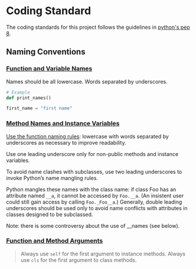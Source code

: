 # Coding Standard
The coding standards for this project follows the guidelines in [python's pep 8](https://peps.python.org/pep-0008/#function-and-variable-names).

## Naming Conventions


### [Function and Variable Names](https://peps.python.org/pep-0008/#function-and-variable-names)

Names should be all lowercase. Words separated by underscores.
```python 3
# Example
def print_names()

first_name = "first name"
```
### [Method Names and Instance Variables](https://peps.python.org/pep-0008/#method-names-and-instance-variables)

[Use the function naming rules](###Function-and-Variable-Names): lowercase with words separated by underscores as necessary to improve readability.

Use one leading underscore only for non-public methods and instance variables.

To avoid name clashes with subclasses, use two leading underscores to invoke Python’s name mangling rules.

Python mangles these names with the class name: if class Foo has an attribute named  `__a`, it cannot be accessed by  `Foo.__a`. (An insistent user could still gain access by calling  `Foo._Foo__a`.) Generally, double leading underscores should be used only to avoid name conflicts with attributes in classes designed to be subclassed.

Note: there is some controversy about the use of __names (see below).
### [Function and Method Arguments](https://peps.python.org/pep-0008/#function-and-method-arguments)

>Always use  `self`  for the first argument to instance methods.
>Always use  `cls`  for the first argument to class methods.
